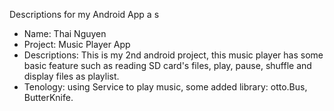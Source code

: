 Descriptions for my Android App
<Enter>a
<Enter>s

* Name: Thai Nguyen
* Project: Music Player App
* Descriptions: This is my 2nd android project, this music player has some basic feature such as reading SD card's files, play, pause, shuffle and display files as playlist.
* Tenology: using Service to play music, some added library: otto.Bus, ButterKnife.
